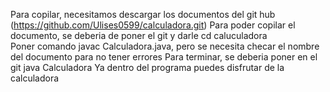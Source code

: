 Para copilar, necesitamos descargar los documentos del git hub (https://github.com/Ulises0599/calculadora.git)
Para poder copilar el documento, se deberia de poner el git y darle cd caluculadora  
Poner comando javac Calculadora.java, pero se necesita checar el nombre del documento para no tener errores
Para terminar, se deberia poner en el git java Calculadora 
Ya dentro del programa puedes disfrutar de la calculadora
